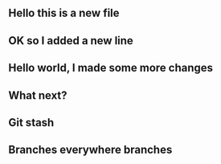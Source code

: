## Hello this is a new file 

## OK so I added a new line

## Hello world, I made some more changes 

## What next?

## Git stash

## Branches everywhere branches